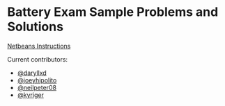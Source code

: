 Battery Exam Sample Problems and Solutions
==========================================

[Netbeans Instructions](https://netbeans.org/kb/docs/ide/git.html)

Current contributors:
* [@daryllxd](http://www.github.com/daryllxd)
* [@joeyhipolito](http://www.github.com/joeyhipolito)
* [@neilpeter08](http://www.github.com/neilpeter08)
* [@kyriger](http://www.github.com/kyriger)